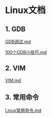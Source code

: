 # Linux文档

## 1. GDB

[GDB调试.md](https://github.com/niu0217/Documents/blob/main/Linux/GDB调试.md)

[100个GDB小技巧.md](https://github.com/niu0217/Documents/blob/main/Linux/100个GDB小技巧.md)

## 2. VIM

[VIM.md](https://github.com/niu0217/Documents/blob/main/Linux/VIM.md)

## 3. 常用命令

[Linux常用命令.md](https://github.com/niu0217/Documents/blob/main/Linux/Linux常用命令.md)

